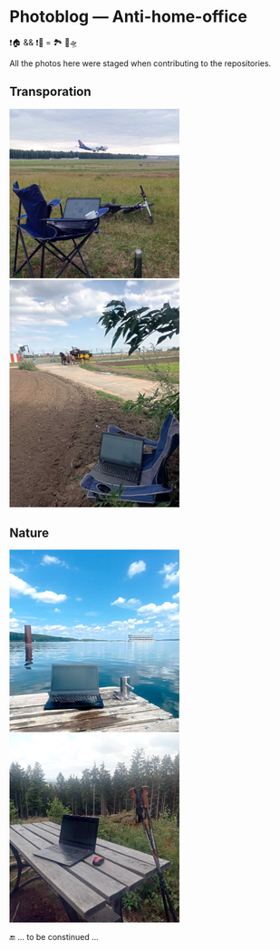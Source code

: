 # Photoblog &mdash; Anti-home-office

❗🏠 && ❗🏢 = 🏞️ 🚋🛸

All the photos here were staged when contributing to the repositories.

## Transporation

<span><img alt="&nbsp;&nbsp;&nbsp;NUE, Boeing 747-422 (Atlas Air)" src="../../../_rsc/_img/photo/blog/NUE-Atlas_747.jpg" title="&nbsp;Boeing 747-422 (Atlas Air) landing in the NUE airport" width="300"/></span>
<span><img alt="&nbsp;&nbsp;&nbsp;NUE, Brougham" src="../../../_rsc/_img/photo/blog/NUE-brougham.jpg" title="&nbsp;Brougham.jpg at the NUE airport" width="300"/></span>

## Nature

<span><img alt="&nbsp;&nbsp;&nbsp;Brombachsee, die Bucht" src="../../../_rsc/_img/photo/blog/Brombachsee-eBucht-pier.jpg" width="300" title="&nbsp;Brombachsee, Mittelfranken, Germany" /></span>
<span><img alt="&nbsp;&nbsp;&nbsp;Slopes of Ochsenkopf, 1024m" src="../../../_rsc/_img/photo/blog/Ochsenkopf_July.jpg" width="300" title="&nbsp;Slopes of Mt. Ochsenopf, Fichtelgebirge, 1'024m" /></span>

🔚 ... to be constinued ...
